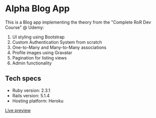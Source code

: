 Alpha Blog App
==============

This is a Blog app implementing the theory from the "Complete RoR Dev Course" @ Udemy:

1. UI styling using Bootstrap
2. Custom Authentication System from scratch
3. One-to-Many and Many-to-Many associations
4. Profile images using Gravatar
5. Pagination for listing views 
6. Admin functionality

Tech specs
----------

* Ruby version: 2.3.1
* Rails version: 5.1.4
* Hosting platform: Heroku

[Live preview](http://alpha-blog-martink.herokuapp.com/)